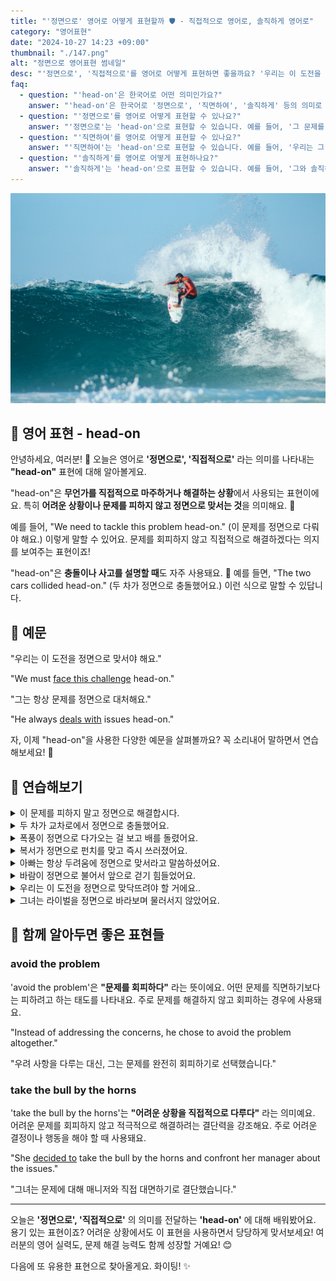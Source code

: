 ```yaml
---
title: "'정면으로' 영어로 어떻게 표현할까 🛡️ - 직접적으로 영어로, 솔직하게 영어로"
category: "영어표현"
date: "2024-10-27 14:23 +09:00"
thumbnail: "./147.png"
alt: "정면으로 영어표현 썸네일"
desc: "'정면으로', '직접적으로'를 영어로 어떻게 표현하면 좋을까요? '우리는 이 도전을 정면으로 맞서야 해요.', '그는 항상 문제를 정면으로 다뤄요.' 등을 영어로 표현하는 법을 배워봅시다. 다양한 예문을 통해서 연습하고 본인의 표현으로 만들어 보세요."
faq:
  - question: "'head-on'은 한국어로 어떤 의미인가요?"
    answer: "'head-on'은 한국어로 '정면으로', '직면하여', '솔직하게' 등의 의미로 번역될 수 있습니다. 주로 문제나 상황을 직접적으로 다루는 경우에 사용됩니다."
  - question: "'정면으로'를 영어로 어떻게 표현할 수 있나요?"
    answer: "'정면으로'는 'head-on'으로 표현할 수 있습니다. 예를 들어, '그 문제를 정면으로 다루어야 해'는 'We need to deal with the issue head-on'으로 말할 수 있습니다."
  - question: "'직면하여'를 영어로 어떻게 표현할 수 있나요?"
    answer: "'직면하여'는 'head-on'으로 표현할 수 있습니다. 예를 들어, '우리는 그 도전에 직면하여 최선을 다해야 해'는 'We must face that challenge head-on'으로 말할 수 있습니다."
  - question: "'솔직하게'를 영어로 어떻게 표현하나요?"
    answer: "'솔직하게'는 'head-on'으로 표현할 수 있습니다. 예를 들어, '그와 솔직하게 이야기해야 해'는 'I need to talk to him head-on'으로 표현할 수 있습니다."
---
```


![큰 파도를 타고 있는 서퍼](./147-1.jpg)

## 🌟 영어 표현 - head-on

안녕하세요, 여러분! 👋 오늘은 영어로 **'정면으로', '직접적으로'** 라는 의미를 나타내는 **"head-on"** 표현에 대해 알아볼게요.

"head-on"은 **무언가를 직접적으로 마주하거나 해결하는 상황**에서 사용되는 표현이에요. 특히 **어려운 상황이나 문제를 피하지 않고 정면으로 맞서는 것**을 의미해요. 💪

예를 들어, "We need to tackle this problem head-on." (이 문제를 정면으로 다뤄야 해요.) 이렇게 말할 수 있어요. 문제를 회피하지 않고 직접적으로 해결하겠다는 의지를 보여주는 표현이죠!

"head-on"은 **충돌이나 사고를 설명할 때**도 자주 사용돼요. 🚗 예를 들면, "The two cars collided head-on." (두 차가 정면으로 충돌했어요.) 이런 식으로 말할 수 있답니다.

<script async src="https://pagead2.googlesyndication.com/pagead/js/adsbygoogle.js?client=ca-pub-1465612013356152"
     crossorigin="anonymous"></script>
<!-- engple-horizontal-ad -->

<ins class="adsbygoogle"
     style="display:block"
     data-ad-client="ca-pub-1465612013356152"
     data-ad-slot="2106896038"
     data-ad-format="auto"
     data-full-width-responsive="true"></ins>

<script>
     (adsbygoogle = window.adsbygoogle || []).push({});
</script>

## 📖 예문

"우리는 이 도전을 정면으로 맞서야 해요."

"We must [face this challenge](/blog/in-english/144.face-something) head-on."

"그는 항상 문제를 정면으로 대처해요."

"He always [deals with](/blog/in-english/157.deal-with/) issues head-on."

자, 이제 "head-on"을 사용한 다양한 예문을 살펴볼까요? 꼭 소리내어 말하면서 연습해보세요! 🎯

## 💬 연습해보기

<details>
<summary>이 문제를 피하지 말고 정면으로 해결합시다.</summary>
<span>Let's address this problem head-on <a href="/blog/in-english/169.instead-of/">instead of</a> avoiding it.</span>
</details>

<details>
<summary>두 차가 교차로에서 정면으로 충돌했어요.</summary>
<span>The two cars crashed head-on at the intersection.</span>
</details>

<details>
<summary>폭풍이 정면으로 다가오는 걸 보고 배를 돌렸어요.</summary>
<span>I saw the storm coming head-on, so I turned the boat around.</span>
</details>

<details>
<summary>복서가 정면으로 펀치를 맞고 즉시 쓰러졌어요.</summary>
<span>The boxer took a punch head-on and went down immediately.</span>
</details>

<details>
<summary>아빠는 항상 두려움에 정면으로 맞서라고 말씀하셨어요.</summary>
<span>My dad always told me to <a href="/blog/in-english/144.face-something">face my fears</a> head-on.</span>
</details>

<details>
<summary>바람이 정면으로 불어서 앞으로 걷기 힘들었어요.</summary>
<span>The wind was blowing head-on, making it hard to walk forward.</span>
</details>

<details>
<summary>우리는 이 도전을 정면으로 맞닥뜨려야 할 거에요..</summary>
<span>We're gonna have to meet this challenge head-on.</span>
</details>

<details>
<summary>그녀는 라이벌을 정면으로 바라보며 물러서지 않았어요.</summary>
<span>She <a href="/blog/in-english/087.stare-at/">stared at</a> her rival head-on and didn't back down.</span>
</details>

## 🤝 함께 알아두면 좋은 표현들

### avoid the problem

'avoid the problem'은 **"문제를 회피하다"** 라는 뜻이에요. 어떤 문제를 직면하기보다는 피하려고 하는 태도를 나타내요. 주로 문제를 해결하지 않고 회피하는 경우에 사용돼요.

"Instead of addressing the concerns, he chose to avoid the problem altogether."

"우려 사항을 다루는 대신, 그는 문제를 완전히 회피하기로 선택했습니다."

### take the bull by the horns

'take the bull by the horns'는 **"어려운 상황을 직접적으로 다루다"** 라는 의미예요. 어려운 문제를 회피하지 않고 적극적으로 해결하려는 결단력을 강조해요. 주로 어려운 결정이나 행동을 해야 할 때 사용돼요.

"She [decided to](/blog/in-english/062.decide-to/) take the bull by the horns and confront her manager about the issues."

"그녀는 문제에 대해 매니저와 직접 대면하기로 결단했습니다."

---

오늘은 **'정면으로', '직접적으로'** 의 의미를 전달하는 **'head-on'** 에 대해 배워봤어요. 용기 있는 표현이죠? 어려운 상황에서도 이 표현을 사용하면서 당당하게 맞서보세요! 여러분의 영어 실력도, 문제 해결 능력도 함께 성장할 거예요! 😊

다음에 또 유용한 표현으로 찾아올게요. 화이팅! ✨
